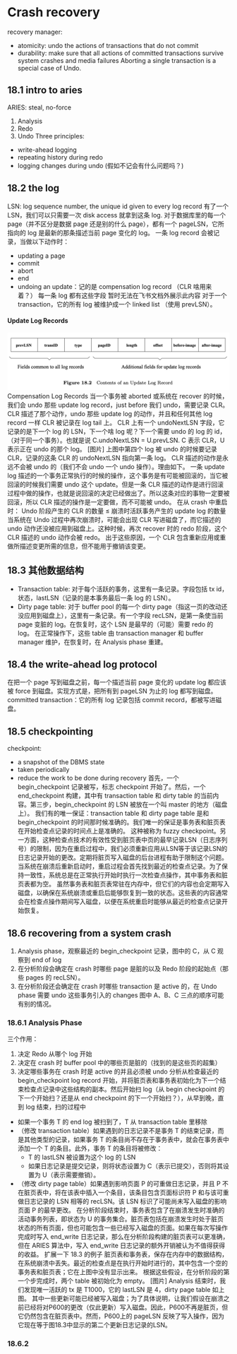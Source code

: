 # Crash recovery
recovery manager:
- atomicity: undo the actions of transactions that do not commit
- durability: make sure that all actions of committed transactions survive system crashes and media failures
Aborting a single transaction is a special case of Undo.
## 18.1 intro to aries
ARIES: steal, no-force
1. Analysis
2. Redo
3. Undo
Three principles:
- write-ahead logging
- repeating history during redo
- logging changes during undo (假如不记会有什么问题吗？)
## 18.2 the log
LSN: log sequence number, the unique id given to every log record
有了一个 LSN，我们可以只需要一次 disk access 就拿到这条 log.
对于数据库里的每一个 page（并不区分是数据 page 还是别的什么 page），都有一个 pageLSN，它所指向的 log 是最新的那条描述当前 page 变化的 log。
一条 log record 会被记录，当做以下动作时：
- updating a page
- commit
- abort
- end
- undoing an update：记的是 compensation log record （CLR 啥用来着？）
每一条 log 都有这些字段
暂时无法在飞书文档外展示此内容
对于一个 transaction，它的所有 log 被维护成一个 linked list （使用 prevLSN）。
#### Update Log Records
![18_2](https://raw.githubusercontent.com/hustjimmy/hustjimmy.github.io/main/images/r_and_g_pic_18_2.PNG)
Compensation Log Records
当一个事务被 aborted 或系统在 recover 的时候，我们会 undo 那些 update log record，just before 我们 undo，需要记录 CLR。
CLR 描述了那个动作，undo 那些 update log 的动作，并且和任何其他 log record 一样 CLR 被记录在 log tail 上。
CLR 上有一个 undoNextLSN 字段，它记录的是下一个 log 的 LSN，下一个啥 log 呢？下一个需要 undo 的 log 的 id，（对于同一个事务）。也就是说 C.undoNextLSN = U.prevLSN.
C 表示 CLR，U 表示正在 undo 的那个 log。
[图片]
上图中第四个 log 被 undo 的时候要记录 CLR，记录的这条 CLR 的 undoNextLSN 指向第一条 log。
CLR 描述的动作是永远不会被 undo 的（我们不会 undo 一个 undo 操作）。理由如下。
一条 update log 描述的一个事务正常执行的时候的操作，这个事务是有可能被回滚的，当它被回滚的时候我们需要 undo 这个 update。但是一条 CLR 描述的动作是进行回滚过程中做的操作，也就是说回滚的决定已经做出了。所以这条对应的事物一定要被回滚，所以 CLR 描述的操作是一定要做，而不可能被 undo。
在从 crash 中重启时：
Undo 阶段产生的 CLR 的数量 ≤ 崩溃时活跃事务产生的 update log 的数量
当系统在 Undo 过程中再次崩溃时，可能会出现 CLR 写进磁盘了，而它描述的 undo 动作还没被应用到磁盘上。这种时候，再次 recover 时的 redo 阶段，这个 CLR 描述的 undo 动作会被 redo。
出于这些原因，一个 CLR 包含重新应用或重做所描述变更所需的信息，但不能用于撤销该变更。
## 18.3 其他数据结构
- Transaction table: 对于每个活跃的事务，这里有一条记录。字段包括 tx id，状态，lastLSN（记录的是本事务最后一条 log 的 LSN）。
- Dirty page table: 对于 buffer pool 的每一个 dirty page（指这一页的改动还没应用到磁盘上），这里有一条记录。有一个字段 recLSN，是第一条使当前 page 变脏的 log。在恢复时，这个 LSN 是最早的（可能）需要 redo 的 log。
在正常操作下，这些 table 由 transaction manager 和 buffer manager 维护，在恢复时，在 Analysis phase 重建。
## 18.4 the write-ahead log protocol
在把一个 page 写到磁盘之前，每一个描述当前 page 变化的 update log 都应该被 force 到磁盘。实现方式是，把所有到 pageLSN 为止的 log 都写到磁盘。
committed transaction：它的所有 log 记录包括 commit record，都被写进磁盘。
## 18.5 checkpointing
checkpoint:
- a snapshot of the DBMS state
- taken periodically
- reduce the work to be done during recovery
首先，一个 begin_checkpoint 记录被写，标志 checkpoint 开始了。然后，一个 end_checkpoint 构建，其中有 transaction table 和 dirty table 的当前内容。第三步，begin_checkpoint 的 LSN 被放在一个叫 master 的地方（磁盘上）。
我们有的唯一保证：transaction table 和 dirty page table 是和 begin_checkpoint 的时间那时候准确的。我们唯一的保证是事务表和脏页表在开始检查点记录的时间点上是准确的。
这种被称为 fuzzy checkpoint。另一方面，这种检查点技术的有效性受到脏页表中页的最早记录LSN（日志序列号）的限制，因为在重启过程中，我们必须重新应用从LSN等于该记录LSN的日志记录开始的更改。定期将脏页写入磁盘的后台进程有助于限制这个问题。
当系统在崩溃后重新启动时，重启过程会首先找到最近的检查点记录。为了保持一致性，系统总是在正常执行开始时执行一次检查点操作，其中事务表和脏页表都为空。
虽然事务表和脏页表常驻在内存中，但它们的内容也会定期写入磁盘，以确保在系统崩溃或重启后能够恢复到一致的状态。这些表的内容通常会在检查点操作期间写入磁盘，以便在系统重启时能够从最近的检查点记录开始恢复。
## 18.6 recovering from a system crash
1. Analysis phase，观察最近的 begin_checkpoint 记录，图中的 C，从 C 观察到 end of log
2. 在分析阶段会确定在 crash 时哪些 page 是脏的以及 Redo 阶段的起始点（那些 pages 的 recLSN）。
3. 在分析阶段还会确定在 crash 时哪些 transaction 是 active 的，在 Undo phase 需要 undo 这些事务引入的 changes
图中 A、B、C 三点的顺序可能有别的情况。
### 18.6.1 Analysis Phase
三个作用：
1. 决定 Redo 从哪个 log 开始
2. 决定在 crash 时 buffer pool 中的哪些页是脏的（找到的是这些页的超集）
3. 决定哪些事务在 crash 时是 active 的并且必须被 undo
分析从检查最近的 begin_checkpoint log record 开始，并将脏页表和事务表初始化为下一个结束检查点记录中这些结构的副本。然后开始扫 log（从 begin checkpoint 的下一个开始扫？还是从 end checkpoint 的下一个开始扫？），从早到晚，直到 log 结束，扫的过程中
- 如果一个事务 T 的 end log 被扫到了，T 从 transaction table 里移除
- （修改 transaction table）如果遇到的日志记录不是事务 T 的结束记录，而是其他类型的记录，如果事务 T 的条目尚不存在于事务表中，就会在事务表中添加一个 T 的条目。此外，事务 T 的条目将被修改： 
  - T 的 lastLSN 被设置为这个 log 的 LSN
  - 如果日志记录是提交记录，则将状态设置为 C（表示已提交），否则将其设置为 U（表示需要撤销）。
- （修改 dirty page table）如果遇到影响页面 P 的可重做日志记录，并且 P 不在脏页表中，将在该表中插入一个条目，该条目包含页面标识符 P 和与该可重做日志记录的 LSN 相等的 recLSN。该 LSN 标识了可能尚未写入磁盘的影响页面 P 的最早更改。
在分析阶段结束时，事务表包含了在崩溃发生时准确的活动事务列表，即状态为 U 的事务集合。脏页表包括在崩溃发生时处于脏页状态的所有页面，但也可能包含一些已经写入磁盘的页面。如果在每次写操作完成时写入 end_write 日志记录，那么在分析阶段构建的脏页表可以更准确，但在 ARIES 算法中，写入 end_write 日志记录的额外开销被认为不值得获得的收益。
扩展一下 18.3 的例子
脏页表和事务表，保存在内存中的数据结构，在系统崩溃中丢失。最近的检查点是在执行开始时进行的，其中包含一个空的事务表和脏页表；它在上图中没有显示出来。
根据这些假设，在分析阶段的第一个步完成时，两个 table 被初始化为 empty。
[图片]
Analysis 结束时，我们发现唯一活跃的 tx 是 T1000，它的 lastLSN 是 4，dirty page table 如上图。
其中一些更新可能已经被写入磁盘；为了具体说明，让我们假设在崩溃之前已经将对P600的更改（仅此更新）写入磁盘。因此，P600不再是脏页，但它仍然包含在脏页表中。然而，P600上的 pageLSN 反映了写入操作，因为它现在等于图18.3中显示的第二个更新日志记录的LSN。
### 18.6.2
